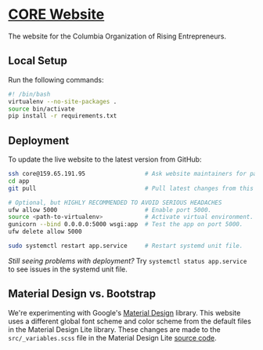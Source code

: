 [CORE Website](https://coreatcu.com)
====================================

The website for the Columbia Organization of Rising Entrepreneurs.

## Local Setup

Run the following commands:

```bash
#! /bin/bash
virtualenv --no-site-packages .
source bin/activate
pip install -r requirements.txt
```

## Deployment

To update the live website to the latest version from GitHub:

```bash
ssh core@159.65.191.95                 # Ask website maintainers for password.
cd app
git pull                               # Pull latest changes from this repo.

# Optional, but HIGHLY RECOMMENDED TO AVOID SERIOUS HEADACHES
ufw allow 5000                         # Enable port 5000.
source <path-to-virtualenv>            # Activate virtual environment.
gunicorn --bind 0.0.0.0:5000 wsgi:app  # Test the app on port 5000.
ufw delete allow 5000

sudo systemctl restart app.service     # Restart systemd unit file.
```

*Still seeing problems with deployment?* Try `systemctl status app.service` to see issues in the systemd unit file.

## Material Design vs. Bootstrap

We're experimenting with Google's [Material Design](http://www.getmdl.io/index.html) library. This website uses a different global font scheme and color scheme from the default files in the Material Design Lite library. These changes are made to the `src/_variables.scss` file in the Material Design Lite [source code](https://github.com/google/material-design-lite).
